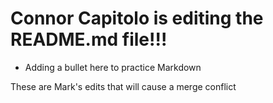# Connor Capitolo is editing the README.md file!!!
  * Adding a bullet here to practice Markdown

These are Mark's edits that will cause a merge conflict
